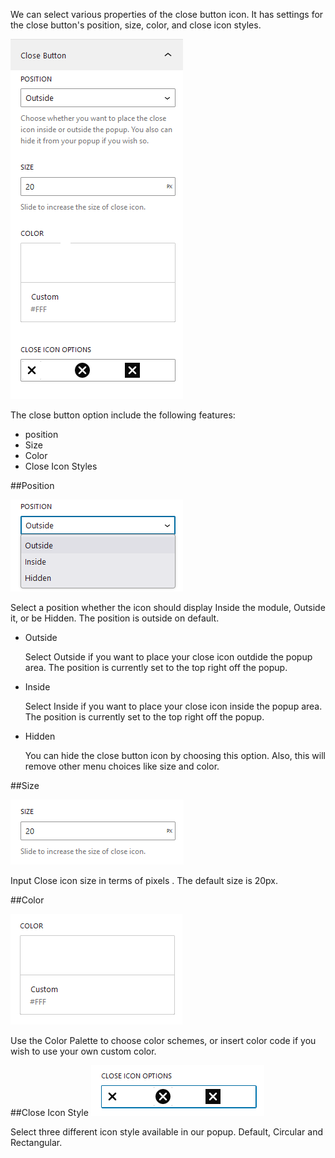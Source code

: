 <p>We can select various properties of the close button icon. It has settings for 
the close button's position, size, color, and close icon styles.</p>

![Close Button](img/closebutton.png)
<p>The close button option include the following features:</p>
<ul>
    <li>position</li>
    <li>Size</li>
    <li>Color</li>
    <li>Close Icon Styles</li>
</ul>
##Position

![Position](img/position.png)
<p>Select a position whether the icon should display Inside the module, Outside it, or be Hidden. The position is outside on default.</p>
<ul>
    <li>Outside
        <p>Select Outside if you want to place your close icon outdide the popup area. The position is currently set to the top right off the popup.</p>
    </li>
    <li>Inside
        <p>Select Inside if you want to place your close icon inside the popup area. The position is currently set to the top right off the popup.</p>
    </li>
    <li>Hidden
        <p>You can hide the close button icon by choosing this option. Also, this will remove other menu choices like size and color.</p>
    </li>
</ul>

##Size

![Size](img/size.png)
<p>Input Close icon size in terms of pixels . The default size is 20px.</p>

##Color

![Color](img/color.png)
<p>Use the Color Palette to choose color schemes, or insert color code if you wish to use your own custom color.</p>

##Close Icon Style
![Close Icon Style](img/close-style.png)

<p>Select three different icon style available in our popup. Default, Circular and Rectangular.</p>